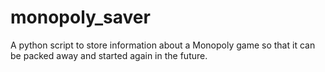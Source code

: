 # monopoly_saver
A python script to store information about a Monopoly game so that it can be packed away and started again in the future.
